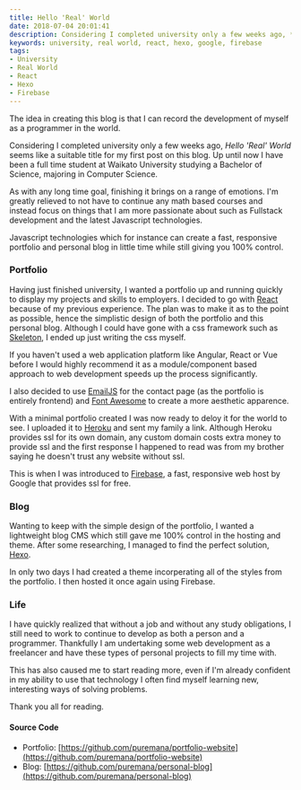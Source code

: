 ```yaml
---
title: Hello 'Real' World
date: 2018-07-04 20:01:41
description: Considering I completed university only a few weeks ago, *Hello 'Real' World* seems like a suitable title for my first post on this blog. Up until now I have been a full time student at Waikato University studying a Bachelor of Science, majoring in Computer Science.
keywords: university, real world, react, hexo, google, firebase 
tags:
- University
- Real World 
- React
- Hexo
- Firebase
---
```


The idea in creating this blog is that I can record the development of myself as a programmer in the world.

Considering I completed university only a few weeks ago, *Hello 'Real' World* seems like a suitable title for my first post on this blog. Up until now I have been a full time student at Waikato University studying a Bachelor of Science, majoring in Computer Science.

As with any long time goal, finishing it brings on a range of emotions. I'm greatly relieved to not have to continue any math based courses and instead focus on things that I am more passionate about such as Fullstack development and the latest Javascript technologies.

Javascript technologies which for instance can create a fast, responsive portfolio and personal blog in little time while still giving you 100% control.
<!-- more -->

### Portfolio

Having just finished university, I wanted a portfolio up and running quickly to display my projects and skills to employers. I decided to go with [React](https://reactjs.org/) because of my previous experience. The plan was to make it as to the point as possible, hence the simplistic design of both the portfolio and this personal blog. Although I could have gone with a css framework such as [Skeleton](http://getskeleton.com/), I ended up just writing the css myself.

If you haven't used a web application platform like Angular, React or Vue before I would highly recommend it as a module/component based approach to web development speeds up the process significantly.

I also decided to use [EmailJS](http://www.emailjs.com/) for the contact page (as the portfolio is entirely frontend) and [Font Awesome](https://fontawesome.com/) to create a more aesthetic apparence.

With a minimal portfolio created I was now ready to deloy it for the world to see. I uploaded it to [Heroku](https://www.heroku.com/) and sent my family a link. Although Heroku provides ssl for its own domain, any custom domain costs extra money to provide ssl and the first response I happened to read was from my brother saying he doesn't trust any website without ssl.

This is when I was introduced to [Firebase](https://firebase.google.com/), a fast, responsive web host by Google that provides ssl for free.

### Blog

Wanting to keep with the simple design of the portfolio, I wanted a lightweight blog CMS which still gave me 100% control in the hosting and theme. After some researching, I managed to find the perfect solution, [Hexo](https://hexo.io/).

In only two days I had created a theme incorperating all of the styles from the portfolio. I then hosted it once again using Firebase.

### Life

I have quickly realized that without a job and without any study obligations, I still need to work to continue to develop as both a person and a programmer. Thankfully I am undertaking some web development as a freelancer and have these types of personal projects to fill my time with. 

This has also caused me to start reading more, even if I'm already confident in my ability to use that technology I often find myself learning new, interesting ways of solving problems.

Thank you all for reading.

#### Source Code

- Portfolio: [https://github.com/puremana/portfolio-website](https://github.com/puremana/portfolio-website)
- Blog: [https://github.com/puremana/personal-blog](https://github.com/puremana/personal-blog)

